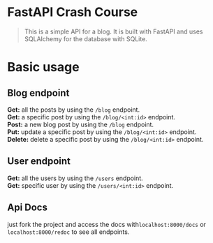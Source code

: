 # FastAPI Crash Course

> This is a simple API for a blog. It is built with FastAPI and uses SQLAlchemy for the database with SQLite.

# Basic usage
    
## Blog endpoint

**Get:** all the posts by using the `/blog` endpoint.
<br />
**Get:** a specific post by using the `/blog/<int:id>` endpoint.
<br />
**Post:** a new blog post by using the `/blog` endpoint.
<br />
**Put:** update a specific post by using the `/blog/<int:id>` endpoint.
<br />
**Delete:** delete a specific post by using the `/blog/<int:id>` endpoint.

## User endpoint

**Get:** all the users by using the `/users` endpoint.
<br />
**Get:** specific user by using the `/users/<int:id>` endpoint.

## Api Docs

just fork the project and access the docs with`localhost:8000/docs` or `localhost:8000/redoc`
to see all endpoints.